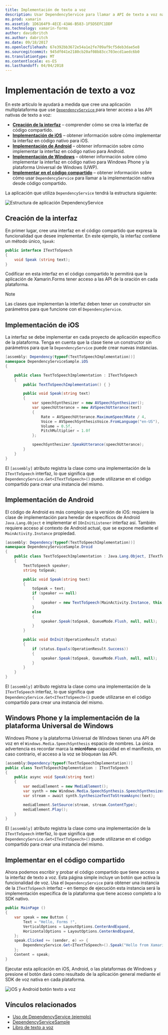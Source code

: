 ```yaml
---
title: Implementación de texto a voz
description: Usar DependencyService para llamar a API de texto a voz nativo de la plataforma
ms.prod: xamarin
ms.assetid: 1D6164F9-4ECE-43A6-B583-1F5D5EFC1DDF
ms.technology: xamarin-forms
author: davidbritch
ms.author: dabritch
ms.date: 09/18/2017
ms.openlocfilehash: 67e392bb3672e54a1e2fe709af9cf5deb3dae5e8
ms.sourcegitcommit: 945df041e2180cb20af08b83cc703ecd1aedc6b0
ms.translationtype: MT
ms.contentlocale: es-ES
ms.lasthandoff: 04/04/2018
---
```

# <a name="implementing-text-to-speech"></a>Implementación de texto a voz

En este artículo le ayudará a medida que cree una aplicación multiplataforma que use [ `DependencyService` ](https://developer.xamarin.com/api/type/Xamarin.Forms.DependencyService/) para tener acceso a las API nativas de texto a voz:

- **[Creación de la interfaz](#Creating_the_Interface)**  &ndash; comprender cómo se crea la interfaz de código compartido.
- **[Implementación de iOS](#iOS_Implementation)**  &ndash; obtener información sobre cómo implementar la interfaz en código nativo para iOS.
- **[Implementación de Android](#Android_Implementation)**  &ndash; obtener información sobre cómo implementar la interfaz en código nativo para Android.
- **[Implementación de Windows](#WindowsImplementation)**  &ndash; obtener información sobre cómo implementar la interfaz en código nativo para Windows Phone y la plataforma Universal de Windows (UWP).
- **[Implementar en el código compartido](#Implementing_in_Shared_Code)**  &ndash; obtener información sobre cómo usar `DependencyService` para llamar a la implementación nativa desde código compartido.

La aplicación que utiliza `DependencyService` tendrá la estructura siguiente:

![](text-to-speech-images/tts-diagram.png "Estructura de aplicación DependencyService")

<a name="Creating_the_Interface" />

## <a name="creating-the-interface"></a>Creación de la interfaz

En primer lugar, cree una interfaz en el código compartido que expresa la funcionalidad que desee implementar. En este ejemplo, la interfaz contiene un método único, `Speak`:

```csharp
public interface ITextToSpeech
{
    void Speak (string text);
}
```

Codificar en esta interfaz en el código compartido le permitirá que la aplicación de Xamarin.Forms tener acceso a las API de la oración en cada plataforma.

> [!NOTE]
> Las clases que implementan la interfaz deben tener un constructor sin parámetros para que funcione con el `DependencyService`.

<a name="iOS_Implementation" />

## <a name="ios-implementation"></a>Implementación de iOS

La interfaz se debe implementar en cada proyecto de aplicación específico de la plataforma. Tenga en cuenta que la clase tiene un constructor sin parámetros para que la `DependencyService` puede crear nuevas instancias.

```csharp
[assembly: Dependency(typeof(TextToSpeechImplementation))]
namespace DependencyServiceSample.iOS
{

    public class TextToSpeechImplementation : ITextToSpeech
    {
        public TextToSpeechImplementation() { }

        public void Speak(string text)
        {
            var speechSynthesizer = new AVSpeechSynthesizer();
            var speechUtterance = new AVSpeechUtterance(text)
            {
                Rate = AVSpeechUtterance.MaximumSpeechRate / 4,
                Voice = AVSpeechSynthesisVoice.FromLanguage("en-US"),
                Volume = 0.5f,
                PitchMultiplier = 1.0f
            };

            speechSynthesizer.SpeakUtterance(speechUtterance);
        }
    }
}
```

El `[assembly]` atributo registra la clase como una implementación de la `ITextToSpeech` interfaz, lo que significa que `DependencyService.Get<ITextToSpeech>()` puede utilizarse en el código compartido para crear una instancia del mismo.

<a name="Android_Implementation" />

## <a name="android-implementation"></a>Implementación de Android

El código de Android es más complejo que la versión de iOS: requiere la clase de implementación para heredar de específicos de Android `Java.Lang.Object` e implementar el `IOnInitListener` interfaz así. También requiere acceso al contexto de Android actual, que se expone mediante el `MainActivity.Instance` propiedad.

```csharp
[assembly: Dependency(typeof(TextToSpeechImplementation))]
namespace DependencyServiceSample.Droid
{
    public class TextToSpeechImplementation : Java.Lang.Object, ITextToSpeech, TextToSpeech.IOnInitListener
    {
        TextToSpeech speaker;
        string toSpeak;

        public void Speak(string text)
        {
            toSpeak = text;
            if (speaker == null)
            {
                speaker = new TextToSpeech(MainActivity.Instance, this);
            }
            else
            {
                speaker.Speak(toSpeak, QueueMode.Flush, null, null);
            }
        }

        public void OnInit(OperationResult status)
        {
            if (status.Equals(OperationResult.Success))
            {
                speaker.Speak(toSpeak, QueueMode.Flush, null, null);
            }
        }
    }
}
```

El `[assembly]` atributo registra la clase como una implementación de la `ITextToSpeech` interfaz, lo que significa que `DependencyService.Get<ITextToSpeech>()` puede utilizarse en el código compartido para crear una instancia del mismo.

<a name="WindowsImplementation" />

## <a name="windows-phone-and-universal-windows-platform-implementation"></a>Windows Phone y la implementación de la plataforma Universal de Windows

Windows Phone y la plataforma Universal de Windows tienen una API de voz en el `Windows.Media.SpeechSynthesis` espacio de nombres. La única advertencia es recordar marca la **micrófono** capacidad en el manifiesto, en caso contrario, el acceso a la voz se bloquean las API.

```csharp
[assembly:Dependency(typeof(TextToSpeechImplementation))]
public class TextToSpeechImplementation : ITextToSpeech
{
    public async void Speak(string text)
    {
        var mediaElement = new MediaElement();
        var synth = new Windows.Media.SpeechSynthesis.SpeechSynthesizer();
        var stream = await synth.SynthesizeTextToStreamAsync(text);

        mediaElement.SetSource(stream, stream.ContentType);
        mediaElement.Play();
    }
}
```

El `[assembly]` atributo registra la clase como una implementación de la `ITextToSpeech` interfaz, lo que significa que `DependencyService.Get<ITextToSpeech>()` puede utilizarse en el código compartido para crear una instancia del mismo.

<a name="Implementing_in_Shared_Code" />

## <a name="implementing-in-shared-code"></a>Implementar en el código compartido

Ahora podemos escribir y probar el código compartido que tiene acceso a la interfaz de texto a voz. Esta página simple incluye un botón que activa la funcionalidad de voz. Usa el `DependencyService` para obtener una instancia de la `ITextToSpeech` interfaz &ndash; en tiempo de ejecución esta instancia será la implementación específica de la plataforma que tiene acceso completo a lo SDK nativo.

```csharp
public MainPage ()
{
    var speak = new Button {
        Text = "Hello, Forms !",
        VerticalOptions = LayoutOptions.CenterAndExpand,
        HorizontalOptions = LayoutOptions.CenterAndExpand,
    };
    speak.Clicked += (sender, e) => {
        DependencyService.Get<ITextToSpeech>().Speak("Hello from Xamarin Forms");
    };
    Content = speak;
}
```

Ejecutar esta aplicación en iOS, Android, o las plataformas de Windows y presione el botón dará como resultado de la aplicación general mediante el SDK de voz nativa en cada plataforma.

 ![iOS y Android botón texto a voz](text-to-speech-images/running.png "ejemplo de texto a voz")


## <a name="related-links"></a>Vínculos relacionados

- [Uso de DependencyService (ejemplo)](https://developer.xamarin.com/samples/xamarin-forms/UsingDependencyService/)
- [DependencyServiceSample](https://developer.xamarin.com/samples/xamarin-forms/DependencyService/DependencyServiceSample/)
- [Libro de texto a voz](https://developer.xamarin.com/workbooks/xamarin-forms/application-fundamentals/text-to-speech/text-to-speech.workbook)

